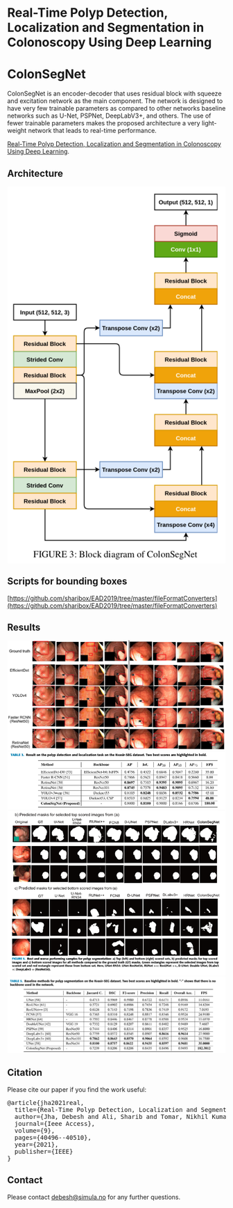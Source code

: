 # Real-Time Polyp Detection, Localization and Segmentation in Colonoscopy Using Deep Learning
# ColonSegNet


ColonSegNet is an encoder-decoder that uses residual block with squeeze and excitation network as the main component. The network is designed to have very few trainable parameters as compared to other networks baseline networks such as U-Net, PSPNet, DeepLabV3+, and others.  The use of fewer trainable parameters makes the proposed architecture a very light-weight network that leads to real-time performance.

[Real-Time Polyp Detection, Localization and Segmentation in Colonoscopy Using Deep Learning](access.pdf).

## Architecture
<img src="ColonSegNet.png" align="center">

## Scripts for bounding boxes
[https://github.com/sharibox/EAD2019/tree/master/fileFormatConverters](https://github.com/sharibox/EAD2019/tree/master/fileFormatConverters)

## Results

<img src="figures/detection.png">
<img src="figures/detection_results.png">

<img src="figures/qualitative_for_segementation.png">
<img src="figures/segmentation_results.png">


## Citation
Please cite our paper if you find the work useful: 
<pre>
@article{jha2021real,
  title={Real-Time Polyp Detection, Localization and Segmentation in Colonoscopy Using Deep Learning},
  author={Jha, Debesh and Ali, Sharib and Tomar, Nikhil Kumar and Johansen, H{\aa}vard D and Johansen, Dag and Rittscher, Jens and Riegler, Michael A and Halvorsen, P{\aa}l},
  journal={Ieee Access},
  volume={9},
  pages={40496--40510},
  year={2021},
  publisher={IEEE}
}
</pre>

## Contact
Please contact debesh@simula.no for any further questions.
